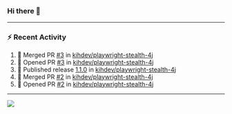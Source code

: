 ### Hi there 👋

---

### :zap: Recent Activity

<!--START_SECTION:activity-->
1. 🎉 Merged PR [#3](https://github.com/kihdev/playwright-stealth-4j/pull/3) in [kihdev/playwright-stealth-4j](https://github.com/kihdev/playwright-stealth-4j)
2. 💪 Opened PR [#3](https://github.com/kihdev/playwright-stealth-4j/pull/3) in [kihdev/playwright-stealth-4j](https://github.com/kihdev/playwright-stealth-4j)
3. 🚀 Published release [1.1.0](https://github.com/kihdev/playwright-stealth-4j/releases/tag/v1.1.0) in [kihdev/playwright-stealth-4j](https://github.com/kihdev/playwright-stealth-4j)
4. 🎉 Merged PR [#2](https://github.com/kihdev/playwright-stealth-4j/pull/2) in [kihdev/playwright-stealth-4j](https://github.com/kihdev/playwright-stealth-4j)
5. 💪 Opened PR [#2](https://github.com/kihdev/playwright-stealth-4j/pull/2) in [kihdev/playwright-stealth-4j](https://github.com/kihdev/playwright-stealth-4j)
<!--END_SECTION:activity-->

---

<!--
**fabriziofortino/fabriziofortino** is a ✨ _special_ ✨ repository because its `README.md` (this file) appears on your GitHub profile.

Here are some ideas to get you started:

- 🔭 I’m currently working on ...
- 🌱 I’m currently learning ...
- 👯 I’m looking to collaborate on ...
- 🤔 I’m looking for help with ...
- 💬 Ask me about ...
- 📫 How to reach me: ...
- 😄 Pronouns: ...
- ⚡ Fun fact: ...
-->
![](https://komarev.com/ghpvc/?username=fabriziofortino)

